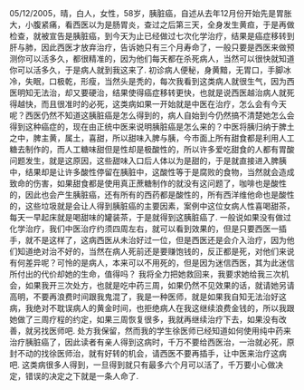 05/12/2005，晴，白人，女性，58岁，胰脏癌，自述从去年12月份开始先是胃胀大，小腹紧痛，看西医以为是肠胃炎，查过之后第三天，全身发生黄疸，于是再做检查，就被宣告是胰脏癌，到今天为止已经做过七次化学治疗，结果是癌症移转到肝与肺，因此西医才放弃治疗，告诉她只有三个月寿命了，一般只要是西医来做预测你可以活多久，都很精准的，因为他们每天都在杀死病人，当然可以很快就知道你可以活多久，于是病人就到我这来了.
初诊病人便秘，身黄黯，无胃口，手脚冰冷，失眠，口极乾，形瘦，当然头是秃的，每次我看到这类病人就很生气，因为西医明知无法治，却又要硬治，结果使得癌症移转更快，也就是说西医越治病人就死得越快，而且很准时的必死，这类病如果一开始就是中医在治疗，怎么会有今天呢？西医仍然不知道这胰脏癌是怎么得到的，病人自始到今仍然搞不清楚她怎么会得到这种癌症的，现在由正统中医来说明胰脏癌是怎么来的？中医将胰归纳于脾土之中，脾主黄，属土，喜甜，所以甜味入脾与胰，今市面上所有甜食都是利用人工糖去制作的，而人工糖味甜但是性却是极酸性的，所以许多爱吃甜食的人都有胃酸问题发生，就是这原因，这些甜味入口后人体以为是甜的，于是就直接进入脾胰中，结果却是让许多酸性停留在胰脏中，这酸性等于是腐败的食物，当然就会造成致命的伤害，如果甜食都是使用真正蔗糖制作的就没有这问题了，咖啡也是酸性的，因此也会产生胰脏癌，还有所有的西药都是酸性的，所有西洋维他命也是酸性的，这些垃圾就是会让人得到胰脏癌的主要因素，案例中这位女病人性喜喝甜茶，每天一早起床就是喝甜味的罐装茶，于是就得到这胰脏癌了.
一般说如果没有做过化学治疗，我们中医治疗约须四周左右，就可以看到效果的，但是只要西医一插手，就不是这样了，这病西医从未治好过一位，但是西医还是会介入治疗，因为他们知道绝对治不好的，当然在病人死前还是要赚饱钱的，反正都是死，对他们来说有何差异呢？可怜的是病人，本来可以不用死的，但是因为迷信西医，其为此迷信所付出的代价却她的生命，值得吗？
我将全力把她救回来，我要求她给我三次机会，如果我开三次处方，也就是吃中药三周，如果仍然不见效果的话，就请她另请高明，不要再浪费时间跟我鬼混了，我是一种医师，就是如果我自知无法治好这病，我绝对不耽误病人的黄金时间，也拒绝病人在我这继续浪费金钱的，所以我跟她做了三周疗程的约定，如果三周恢复很多，我就再继续治疗下去，如果没有改善，就另找医师吧.
处方我保留，然而我的学生徐医师已经知道如何使用纯中药来治疗胰脏癌了，因此读者有亲人得到这病时，千万不要给西医治，一治就必死，原封不动的找徐医师治，就有好转的机会，请西医不要再插手，让中医来治疗这病吧.
这类病很多人得到，一旦得到就只有最多六个月可以活了，千万要小心做决定，错误的决定之下就是一条人命了.